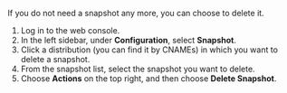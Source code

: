 If you do not need a snapshot any more, you can choose to delete it.

1. Log in to the web console.
2. In the left sidebar, under **Configuration**, select **Snapshot**. 
3. Click a distribution (you can find it by CNAMEs) in which you want to delete a snapshot.
4. From the snapshot list, select the snapshot you want to delete. 
5. Choose **Actions** on the top right, and then choose **Delete Snapshot**.


